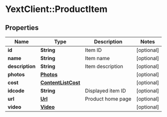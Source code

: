 # YextClient::ProductItem

## Properties
Name | Type | Description | Notes
------------ | ------------- | ------------- | -------------
**id** | **String** | Item ID | [optional] 
**name** | **String** | Item name | [optional] 
**description** | **String** | Item description | [optional] 
**photos** | [**Photos**](Photos.md) |  | [optional] 
**cost** | [**ContentListCost**](ContentListCost.md) |  | [optional] 
**idcode** | **String** | Displayed item ID | [optional] 
**url** | [**Url**](Url.md) | Product home page | [optional] 
**video** | [**Video**](Video.md) |  | [optional] 


